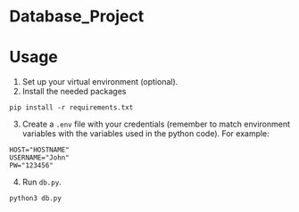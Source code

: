 # Database_Project

# Usage

1. Set up your virtual environment (optional).
2. Install the needed packages

```
pip install -r requirements.txt
```

3. Create a `.env` file with your credentials (remember to match environment variables with the variables used in the python code). For example:

```
HOST="HOSTNAME"
USERNAME="John"
PW="123456"
```

4. Run `db.py`.

```
python3 db.py
```
